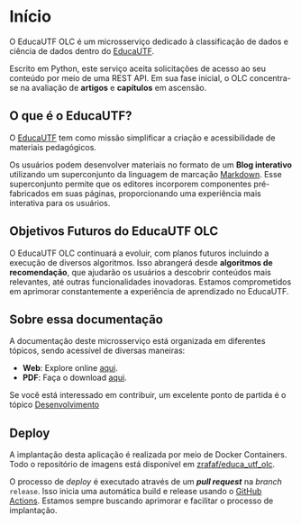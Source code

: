 # Início

O EducaUTF OLC é um microsserviço dedicado à classificação de dados e ciência de dados dentro do [EducaUTF](https://educautf.td.utfpr.edu.br/).

Escrito em Python, este serviço aceita solicitações de acesso ao seu conteúdo por meio de uma REST API. Em sua fase inicial, o OLC concentra-se na avaliação de **artigos** e **capítulos** em ascensão.

## O que é o EducaUTF?

O [EducaUTF](https://educautf.td.utfpr.edu.br/) tem como missão simplificar a criação e acessibilidade de materiais pedagógicos. 

Os usuários podem desenvolver materiais no formato de um **Blog interativo** utilizando um superconjunto da linguagem de marcação [Markdown](https://www.markdownguide.org/). Esse superconjunto permite que os editores incorporem componentes pré-fabricados em suas páginas, proporcionando uma experiência mais interativa para os usuários.

## Objetivos Futuros do EducaUTF OLC

O EducaUTF OLC continuará a evoluir, com planos futuros incluindo a execução de diversos algoritmos. Isso abrangerá desde **algoritmos de recomendação**, que ajudarão os usuários a descobrir conteúdos mais relevantes, até outras funcionalidades inovadoras. Estamos comprometidos em aprimorar constantemente a experiência de aprendizado no EducaUTF.

## Sobre essa documentação

A documentação deste microsserviço está organizada em diferentes tópicos, sendo acessível de diversas maneiras:

* **Web**: Explore online [aqui](https://zrafaf.github.io/educa-utf-olc).
* **PDF**: Faça o download [aqui](https://github.com/ZrafaF/educa-utf-olc/blob/gh-pages/pdf/document.pdf).


Se você está interessado em contribuir, um excelente ponto de partida é o tópico [Desenvolvimento](./desenvolvimento/index.md)

## Deploy

A implantação desta aplicação é realizada por meio de Docker Containers. Todo o repositório de imagens está disponível em [zrafaf/educa_utf_olc](https://hub.docker.com/r/zrafaf/educa_utf_olc).

O processo de *deploy* é executado através de um ***pull request*** na *branch* `release`. Isso inicia uma automática build e release usando o [GitHub Actions](https://github.com/features/actions). Estamos sempre buscando aprimorar e facilitar o processo de implantação.
